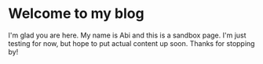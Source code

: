 # Welcome to my blog

I'm glad you are here.
My name is Abi and this is a sandbox page. 
I'm just testing for now, but hope to put actual content up soon. 
Thanks for stopping by!
